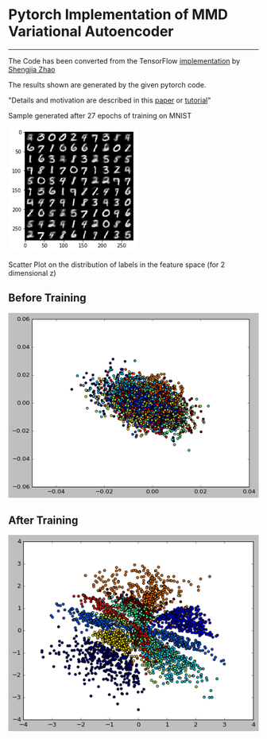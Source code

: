 # Pytorch Implementation of MMD Variational Autoencoder
-----------------------------------------------------------------------------------------------------------------------------
The Code has been converted from the TensorFlow [implementation](https://github.com/ShengjiaZhao/MMD-Variational-Autoencoder) by [Shengjia Zhao](https://github.com/ShengjiaZhao)

The results shown are generated by the given pytorch code.

"Details and motivation are described in this [paper](https://arxiv.org/abs/1706.02262) or [tutorial](http://szhao.me/2017/06/10/a-tutorial-on-mmd-variational-autoencoders.html)"

Sample generated after 27 epochs of training on MNIST

![mnist](plots/generation.png)

Scatter Plot on the distribution of labels in the feature space (for 2 dimensional z)

## Before Training
![mnist](plots/scatter-before-training_classic.png)

## After Training
![mnist](plots/scatter-after-training_classic.png)

